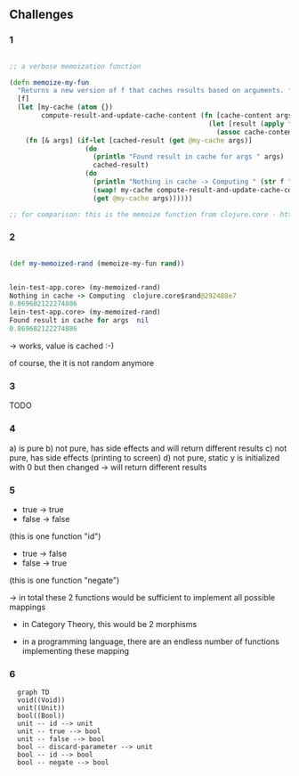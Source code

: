 ## Challenges
### 1


```clojure

;; a verbose memoization function

(defn memoize-my-fun
  "Returns a new version of f that caches results based on arguments. f has to be pure."
  [f]
  (let [my-cache (atom {})
        compute-result-and-update-cache-content (fn [cache-content args]
                                                  (let [result (apply f args)]
                                                    (assoc cache-content args result)))]
    (fn [& args] (if-let [cached-result (get @my-cache args)]
                   (do
                     (println "Found result in cache for args " args)
                     cached-result)
                   (do
                     (println "Nothing in cache -> Computing " (str f " " args))
                     (swap! my-cache compute-result-and-update-cache-content args)
                     (get @my-cache args))))))

;; for comparison: this is the memoize function from clojure.core - https://github.com/clojure/clojure/blob/master/src/clj/clojure/core.clj#L6387

```

### 2

```clojure

(def my-memoized-rand (memoize-my-fun rand))


lein-test-app.core> (my-memoized-rand)
Nothing in cache -> Computing  clojure.core$rand@292488e7 
0.869602122274886
lein-test-app.core> (my-memoized-rand)
Found result in cache for args  nil
0.869602122274886

```

-> works, value is cached :-)

of course, the it is not random anymore

### 3
TODO

### 4

a) is pure
b) not pure, has side effects and will return different results
c) not pure, has side effects (printing to screen)
d) not pure, static y is initialized with 0 but then changed -> will return different results

### 5

* true -> true
* false -> false

(this is one function "id")

* true -> false
* false -> true

(this is one function "negate")

-> in total these  2 functions would be sufficient to implement all possible mappings

* in Category Theory, this would be 2 morphisms

* in a programming language, there are an endless number of functions implementing these mapping

### 6
```mermaid
  graph TD
  void((Void))
  unit((Unit))
  bool((Bool))
  unit -- id --> unit
  unit -- true --> bool
  unit -- false --> bool
  bool -- discard-parameter --> unit
  bool -- id --> bool
  bool -- negate --> bool
